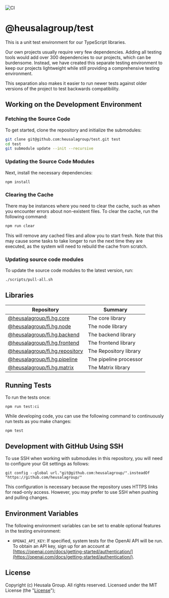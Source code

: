 ![CI](https://github.com/heusalagroup/test/actions/workflows/ci.yml/badge.svg)

# @heusalagroup/test

This is a unit test environment for our TypeScript libraries.

Our own projects usually require very few dependencies. Adding all testing tools
would add over 300 dependencies to our projects, which can be burdensome.
Instead, we have created this separate testing environment to keep our projects
lightweight while still providing a comprehensive testing environment.

This separation also makes it easier to run newer tests against older versions
of the project to test backwards compatibility.

## Working on the Development Environment

### Fetching the Source Code

To get started, clone the repository and initialize the submodules:

```bash
git clone git@github.com:heusalagroup/test.git test
cd test
git submodule update --init --recursive
```

### Updating the Source Code Modules

Next, install the necessary dependencies:

```bash
npm install
```

### Clearing the Cache

There may be instances where you need to clear the cache, such as when you 
encounter errors about non-existent files. To clear the cache, run the following 
command:

```bash
npm run clear
```

This will remove any cached files and allow you to start fresh. Note that this 
may cause some tasks to take longer to run the next time they are executed, as 
the system will need to rebuild the cache from scratch.

### Updating source code modules

To update the source code modules to the latest version, run:

```bash
./scripts/pull-all.sh
```

## Libraries

| Repository                                                                         | Summary                |
|------------------------------------------------------------------------------------|------------------------|
| [@heusalagroup/fi.hg.core](https://github.com/heusalagroup/fi.hg.core)             | The core library       |
| [@heusalagroup/fi.hg.node](https://github.com/heusalagroup/fi.hg.node)             | The node library       |
| [@heusalagroup/fi.hg.backend](https://github.com/heusalagroup/fi.hg.backend)       | The backend library    |
| [@heusalagroup/fi.hg.frontend](https://github.com/heusalagroup/fi.hg.frontend)     | The frontend library   |
| [@heusalagroup/fi.hg.repository](https://github.com/heusalagroup/fi.hg.repository) | The Repository library |
| [@heusalagroup/fi.hg.pipeline](https://github.com/heusalagroup/fi.hg.pipeline)     | The pipeline processor |
| [@heusalagroup/fi.hg.matrix](https://github.com/heusalagroup/fi.hg.matrix)         | The Matrix library     |

## Running Tests

To run the tests once:

```
npm run test:ci
```

While developing code, you can use the following command to continuously run 
tests as you make changes:

```
npm test
```

## Development with GitHub Using SSH

To use SSH when working with submodules in this repository, you will need to 
configure your Git settings as follows:

```
git config --global url."git@github.com:heusalagroup/".insteadOf "https://github.com/heusalagroup/"
```

This configuration is necessary because the repository uses HTTPS links for
read-only access. However, you may prefer to use SSH when pushing and pulling 
changes.

## Environment Variables

The following environment variables can be set to enable optional features in 
the testing environment:

* `OPENAI_API_KEY`: If specified, system tests for the OpenAI API will be run. 
  To obtain an API key, sign up for an account at 
  [https://openai.com/docs/getting-started/authentication/](https://openai.com/docs/getting-started/authentication/).

## License

Copyright (c) Heusala Group. All rights reserved. Licensed under the MIT License 
(the "[License](./LICENSE)");

